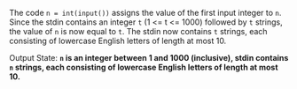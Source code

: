 The code `n = int(input())` assigns the value of the first input integer to `n`. Since the stdin contains an integer `t` (1 <= t <= 1000) followed by `t` strings, the value of `n` is now equal to `t`. The stdin now contains `t` strings, each consisting of lowercase English letters of length at most 10.

Output State: **`n` is an integer between 1 and 1000 (inclusive), stdin contains `n` strings, each consisting of lowercase English letters of length at most 10.**